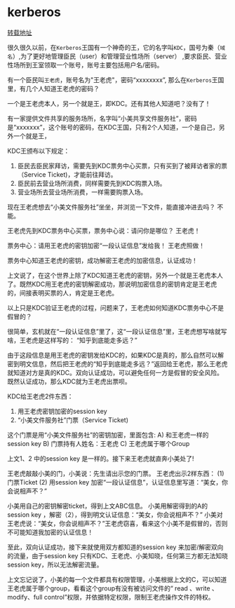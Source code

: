 # kerberos
[转载地址](https://www.zhihu.com/question/22177404/answer/492680179)

很久很久以前，在`Kerberos`王国有一个神奇的王，它的名字叫`KDC`，国号为秦（`域名`）,为了更好地管理臣民（user）和管理营业性场所（server） ,要求臣民、营业性场所到王室领取一个账号，账号主要包括用户名/密码。

有一个臣民叫`王老虎`，账号名为"王老虎"，密码“xxxxxxxx”, 那么在`Kerberos`王国里，有几个人知道王老虎的密码？

一个是王老虎本人，另一个就是王，即KDC。还有其他人知道吧？没有了！

有一家提供文件共享的服务场所，名字叫“小美共享文件服务社”，密码是“xxxxxxx”，这个账号的密码，在KDC王国，只有2个人知道，一个是自己，另外一个就是王，

KDC王颁布以下规定：
1. 臣民去臣民家拜访，需要先到KDC票务中心买票，只有买到了被拜访者家的票（Service Ticket)，才能前往拜访。
2. 臣民前去营业场所消费，同样需要先到KDC购票入场。
3. 营业场所去营业场所消费，一样需要购票入场。


现在王老虎想去“小美文件服务社”坐坐，并浏览一下文件，能直接冲进去吗？
不能。

王老虎先到KDC票务中心买票，票务中心说：请问你是哪位？
王老虎！

票务中心：请用王老虎的密钥加密“一段认证信息”发给我！
王老虎照做！

票务中心知道王老虎的密钥，成功解密王老虎的加密信息，认证成功！

上文说了，在这个世界上除了KDC知道王老虎的密钥，另外一个就是王老虎本人了。既然KDC用王老虎的密钥解密成功，那说明加密信息的密钥肯定是王老虎的，间接表明买票的人，肯定是王老虎。

以上只是KDC验证王老虎的过程，问题来了，王老虎如何知道KDC票务中心不是假冒的？

很简单，玄机就在“一段认证信息”里了，这“一段认证信息”里，王老虎想写啥就写啥，王老虎是这样写的：
“知乎到底能走多远？”

由于这段信息是用王老虎的密钥发给KDC的，如果KDC是真的，那么自然可以解密到明文信息，然后把王老虎的“知乎到底能走多远？”返回给王老虎，那么王老虎就知道对方是真的KDC。双向认证成功，可以避免任何一方是假冒的安全风险。既然认证成功，那么KDC就为王老虎出票呗。

KDC给王老虎2件东西：
1. 用王老虎密钥加密的session key
2. “小美文件服务社”门票（Service Ticket)

这个门票是用“小美文件服务社”的密钥加密，里面包含:
  A)  和王老虎一样的session key
  B)  门票持有人姓名：王老虎
  C)  王老虎属于哪个Group

上文1、2 中的session key 是一样的。接下来王老虎就直奔小美处了!

王老虎敲敲小美的门，小美说：先生请出示您的门票。 王老虎出示2样东西：
  (1) 门票Ticket
  (2) 用session key 加密“一段认证信息”，认证信息里写道：“美女，你会说相声不？”

小美用自己的密钥解密ticket，得到上文ABC信息。
小美用解密得到的A的session key ，解密（2），得到明文认证信息：“美女，你会说相声不？”
小美对王老虎说：“美女，你会说相声不？”王老虎窃喜，看来这个小美不是假冒的，否则不可能知道我加密的认证信息！

至此，双向认证成功，接下来就使用双方都知道的session key 来加密/解密双向的流量，由于session key 只有KDC、王老虎、小美知晓，任何第三方都无法知晓session key，所以无法解密流量。

上文忘记说了，小美的每一个文件都具有权限管理，小美根据上文的C，可以知道王老虎属于哪个group，看看这个group有没有被访问文件的“ read 、write 、modify、full control”权限，并依据特定权限，限制王老虎操作文件的特权。